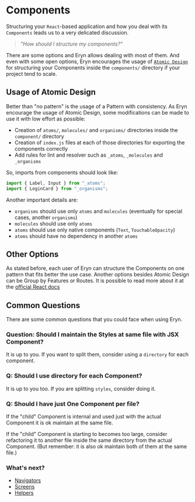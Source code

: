 # Components

Structuring your `React`-based application and how you deal with its `Components` leads us to a very delicated discussion.

> _"How should I structure my components?"_

There are some options and Eryn allows dealing with most of them. And even with some open options, Eryn encourages the usage of [`Atomic Design`](https://danilowoz.com/blog/atomic-design-with-react) for structuring your Components inside the `components/` directory if your project tend to scale.

## Usage of Atomic Design

Better than "no pattern" is the usage of a Pattern with consistency. As Eryn encourage the usage of Atomic Design, some modifications can be made to use it with low effort as possible:

- Creation of `atoms/`, `molecules/` and `organisms/` directories inside the `component/` directory
- Creation of `index.js` files at each of those directories for exporting the components correctly
- Add rules for lint and resolver such as `_atoms`, `_molecules` and `_organisms`

So, imports from components should look like:

```js
import { Label, Input } from "_atoms";
import { LoginCard } from "_organisms";
```

Another important details are:

- `organisms` should use only `atoms` and `molecules` (eventually for special cases, another `organisms`)
- `molecules` should use only `atoms`
- `atoms` should use only native components (`Text`, `TouchableOpacity`)
- `atoms` should have no dependency in another `atoms`

## Other Options

As stated before, each user of Eryn can structure the Components on one pattern that fits better the use case. Another options besides Atomic Design can be Group by Features or Routes. It is possible to read more about it at the [official React docs](https://reactjs.org/docs/faq-structure.html)

## Common Questions

There are some common questions that you could face when using Eryn.

### Question: Should I maintain the Styles at same file with JSX Component?

It is up to you. If you want to split them, consider using a `directory` for each component.

### Q: Should I use directory for each Component?

It is up to you too. If you are splitting `styles`, consider doing it.

### Q: Should I have just One Component per file?

If the "child" Component is internal and used just with the actual Component it is ok maintain at the same file.

If the "child" Component is starting to becomes too large, consider refactoring it to another file inside the same directory from the actual Component. (But remember: it is also ok maintain both of them at the same file.)

### What's next?

- [Navigators](arch/navigators)
- [Screens](arch/screens)
- [Helpers](arch/helpers)
